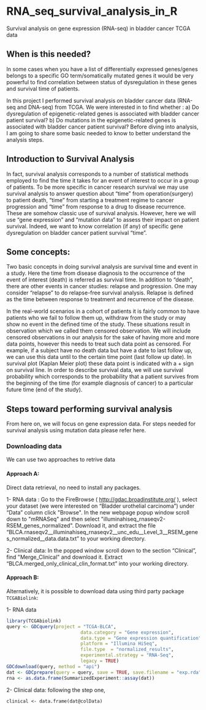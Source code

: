 # RNA_seq_survival_analysis_in_R
Survival analysis on gene expression (RNA-seq) in bladder cancer TCGA data

## When is this needed?

In some cases when you have a list of differentially expressed genes/genes belongs to a specific GO term/somatically mutated genes it would be very powerful to find correlation between status of dysregulation in these genes and survival time of patients. 

In this project I performed survival analysis on bladder cancer data (RNA-seq and DNA-seq) from TCGA. We were interested in to find whether :
a) Do dysregulation of epigenetic-related genes is associated with bladder cancer patient survival?
b) Do mutations in the epigenetic-related genes is associated with bladder cancer patient survival?
Before diving into analysis, I am going to share some basic needed to know to better understand the analysis steps. 

## Introduction to Survival Analysis

In fact, survival analysis corresponds to a number of statistical methods employed to find  the time it takes for an event of interest to occur in a group of patients. 
To be more specific in cancer research survival we may use survival analysis to answer question about “time” from operation(surgery) to patient death, “time” from starting a treatment regime to cancer progression and “time” from response to a drug to disease recurrence. These are somehow classic use of survival analysis. However, here we will use “gene expression” and “mutation data” to assess their impact on patient survival. Indeed, we want to know correlation (if any) of specific gene dysregulation on bladder cancer patient survival “time”. 

## Some  concepts:

Two basic concepts in doing survival analysis are survival time and event in a study. Here the time from disease diagnosis to the occurrence of the event of interest (death) is referred as survival time. In addition to “death”, there are other events in cancer studies: relapse and progression. One may consider “relapse” to do relapse-free survival analysis. Relapse is defined as the time between response to treatment and recurrence of the disease. 

In the real-world scenarios in a cohort of patients it is fairly common to have patients who we fail to follow them up, withdraw from the study or may show no event in the defined time of the study. These situations result in observation which we called them censored observation. We will include censored observations in our analysis for the sake of having more and more data points, however this needs to treat such data point as censored. For example,  if a subject have no death data but have a date to last follow up, we can use this data until to the certain time point (last follow up date). In survival plot (Kaplan Meier plot) these data point is indicated with a + sign on survival line. 
In order to describe survival data, we will use survival probability which corresponds to the probability that a patient survives from the beginning of the time (for example diagnosis of cancer) to a particular future time (end of the study). 


## Steps toward performing survival analysis

From here on, we will focus on gene expression data. For steps needed for survival analysis using mutation data please refer here. 

### Downloading  data
We can use two approaches to retrive data

#### Approach A:

Direct data retrieval, no need to install any packages.

1-	RNA data : Go to the FireBrowse ( http://gdac.broadinstitute.org/ ), select your dataset (we were interested on “Bladder urothelial carcinoma”) under “Data” column click "Browse". In the new webpage popup window scroll down to "mRNASeq" and then select "illuminahiseq_rnaseqv2-RSEM_genes_normalized". Download it, and extract the file “BLCA.rnaseqv2__illuminahiseq_rnaseqv2__unc_edu__Level_3__RSEM_genes_normalized__data.data.txt” to your working directory. 

2-	Clinical data: In the popped window scroll down to the section “Clinical”, find "Merge_Clinical" and download it. Extract “BLCA.merged_only_clinical_clin_format.txt” into your working directory.

#### Approach B: 

Alternatively, it is possible to download data using third party package ```TCGABiolink```:

1-	RNA data
```R
library(TCGAbiolink)
query <- GDCquery(project = "TCGA-BLCA",
                           data.category = "Gene expression",
                           data.type = "Gene expression quantification",
                           platform = "Illumina HiSeq", 
                           file.type  = "normalized_results",
                           experimental.strategy = "RNA-Seq",
                           legacy = TRUE)
GDCdownload(query, method = "api")
dat <- GDCprepare(query = query, save = TRUE, save.filename = "exp.rda")
rna <- as.data.frame(SummarizedExperiment::assay(dat))
```

2-	Clinical data: following the step one, 
```
clinical <- data.frame(dat@colData)
```

